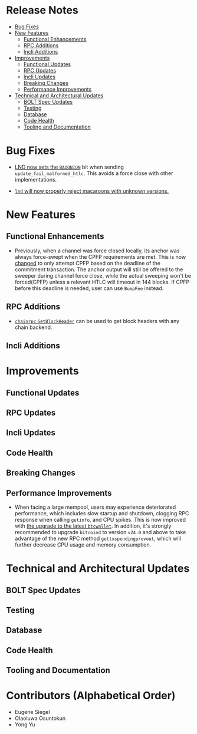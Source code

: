 # Release Notes
- [Bug Fixes](#bug-fixes)
- [New Features](#new-features)
  - [Functional Enhancements](#functional-enhancements)
  - [RPC Additions](#rpc-additions)
  - [lncli Additions](#lncli-additions)
- [Improvements](#improvements)
  - [Functional Updates](#functional-updates)
  - [RPC Updates](#rpc-updates)
  - [lncli Updates](#lncli-updates)
  - [Breaking Changes](#breaking-changes)
  - [Performance Improvements](#performance-improvements)
 - [Technical and Architectural Updates](#technical-and-architectural-updates)
   - [BOLT Spec Updates](#bolt-spec-updates)
   - [Testing](#testing)
   - [Database](#database)
   - [Code Health](#code-health)
   - [Tooling and Documentation](#tooling-and-documentation)

# Bug Fixes

* [LND now sets the `BADONION`](https://github.com/lightningnetwork/lnd/pull/7937)
  bit when sending `update_fail_malformed_htlc`. This avoids a force close
  with other implementations.

* [`lnd` will now properly reject macaroons with unknown versions.](https://github.com/lightningnetwork/lnd/pull/8132)

# New Features
## Functional Enhancements

- Previously, when a channel was force closed locally, its anchor was always
  force-swept when the CPFP requirements are met. This is now
  [changed](https://github.com/lightningnetwork/lnd/pull/7965) to only attempt
  CPFP based on the deadline of the commitment transaction. The anchor output
  will still be offered to the sweeper during channel force close, while the
  actual sweeping won't be forced(CPFP) unless a relevant HTLC will timeout in
  144 blocks. If CPFP before this deadline is needed, user can use `BumpFee`
  instead.

## RPC Additions

* [`chainrpc` `GetBlockHeader`](https://github.com/lightningnetwork/lnd/pull/8111)
  can be used to get block headers with any chain backend.

## lncli Additions

# Improvements
## Functional Updates
## RPC Updates
## lncli Updates
## Code Health
## Breaking Changes
## Performance Improvements

- When facing a large mempool, users may experience deteriorated performance,
  which includes slow startup and shutdown, clogging RPC response when calling
  `getinfo`, and CPU spikes. This is now improved with [the upgrade to the
  latest `btcwallet`](https://github.com/lightningnetwork/lnd/pull/8019). In
  addition, it's strongly recommended to upgrade `bitcoind` to version `v24.0`
  and above to take advantage of the new RPC method `gettxspendingprevout`,
  which will further decrease CPU usage and memory consumption.

# Technical and Architectural Updates
## BOLT Spec Updates
## Testing
## Database
## Code Health
## Tooling and Documentation

# Contributors (Alphabetical Order)
* Eugene Siegel
* Olaoluwa Osuntokun
* Yong Yu
